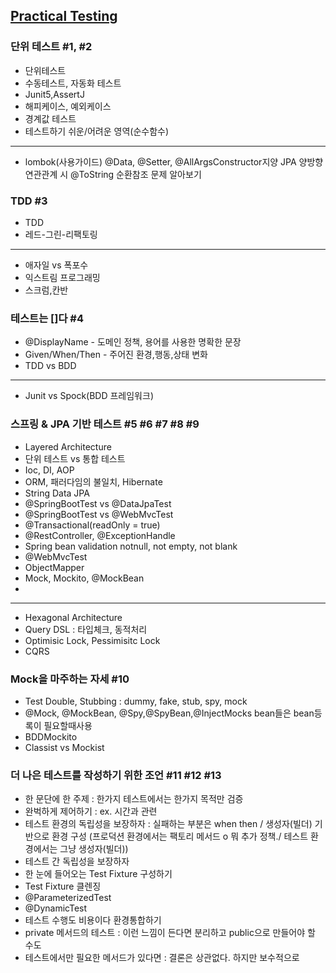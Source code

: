 ## [Practical Testing](https://www.inflearn.com/course/practical-testing-%EC%8B%A4%EC%9A%A9%EC%A0%81%EC%9D%B8-%ED%85%8C%EC%8A%A4%ED%8A%B8-%EA%B0%80%EC%9D%B4%EB%93%9C/dashboard)

### 단위 테스트 #1, #2
- 단위테스트
- 수동테스트, 자동화 테스트
- Junit5,AssertJ
- 해피케이스, 예외케이스
- 경계값 테스트
- 테스트하기 쉬운/어려운 영역(순수함수)
-----
- lombok(사용가이드) @Data, @Setter, @AllArgsConstructor지양 JPA 양방향 연관관계 시 @ToString 순환참조 문제 알아보기

### TDD  #3
- TDD
- 레드-그린-리팩토링
---
- 애자일 vs 폭포수
- 익스트림 프로그래밍
- 스크럼,칸반

### 테스트는 []다 #4
- @DisplayName - 도메인 정책, 용어를 사용한 명확한 문장
- Given/When/Then - 주어진 환경,행동,상태 변화
- TDD vs BDD
---
- Junit vs Spock(BDD 프레임워크)

### 스프링 & JPA 기반 테스트 #5 #6 #7 #8 #9
- Layered Architecture
- 단위 테스트 vs 통합 테스트
- Ioc, DI, AOP
- ORM, 패러다임의 불일치, Hibernate
- String Data JPA
- @SpringBootTest vs @DataJpaTest
- @SpringBootTest vs @WebMvcTest
- @Transactional(readOnly = true)
- @RestController, @ExceptionHandle
- Spring bean validation notnull, not empty, not blank
- @WebMvcTest
- ObjectMapper
- Mock, Mockito, @MockBean
- 
---
- Hexagonal Architecture
- Query DSL : 타입체크, 동적처리
- Optimisic Lock, Pessimisitc Lock
- CQRS

### Mock을 마주하는 자세 #10
- Test Double, Stubbing : dummy, fake, stub, spy, mock
- @Mock, @MockBean, @Spy,@SpyBean,@InjectMocks bean들은 bean등록이 필요할때사용
- BDDMockito
- Classist vs Mockist

### 더 나은 테스트를 작성하기 위한 조언 #11 #12 #13
- 한 문단에 한 주제 : 한가지 테스트에서는 한가지 목적만 검증
- 완벅하게 제어하기 : ex. 시간과 관련
- 테스트 환경의 독립성을 보장하자 : 실패하는 부분은 when then / 생성자(빌더) 기반으로 환경 구성
  (프로덕션 환경에서는 팩토리 메서드 o 뭐 추가 정책./ 테스트 환경에서는 그냥 생성자(빌더))
- 테스트 간 독립성을 보장하자
- 한 눈에 들어오는 Test Fixture 구성하기
- Test Fixture 클렌징
- @ParameterizedTest 
- @DynamicTest
- 테스트 수행도 비용이다 환경통합하기
- private 메서드의 테스트 : 이런 느낌이 든다면 분리하고 public으로 만들어야 할 수도
- 테스트에서만 필요한 메서드가 있다면 : 결론은 상관없다. 하지만 보수적으로